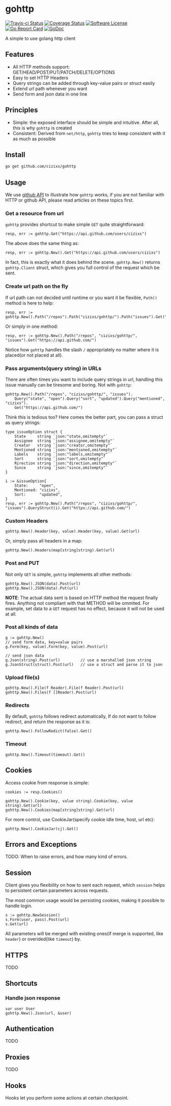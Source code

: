 # gohttp
[![Travis-ci Status](https://travis-ci.org/cizixs/go-http.svg?branch=master)](https://travis-ci.org/cizixs/go-http)
[![Coverage Status](https://coveralls.io/repos/github/cizixs/gohttp/badge.svg?branch=master)](https://coveralls.io/github/cizixs/gohttp?branch=master)
[![Software License](https://img.shields.io/badge/license-MIT-brightgreen.svg?style=flat-square)](LICENSE.md)
[![Go Report Card](https://goreportcard.com/badge/github.com/cizixs/gohttp)](https://goreportcard.com/report/github.com/cizixs/gohttp)
[![GoDoc](https://godoc.org/github.com/cizixs/gohttp?status.svg)](https://godoc.org/github.com/cizixs/gohttp)

A simple to use golang http client

## Features

- All HTTP methods support: GET/HEAD/POST/PUT/PATCH/DELETE/OPTIONS
- Easy to set HTTP Headers
- Query strings can be added through key-value pairs or struct easily
- Extend url path whenever you want
- Send form and json data in one line

## Principles

- Simple: the exposed interface should be simple and intuitive. After all, this is why `gohttp` is created
- Consistent: Derived from `net/http`, `gohttp` tries to keep consistent with it as much as possible

## Install

```bash
go get github.com/cizixs/gohttp
```

## Usage

We use [github API](https://developer.github.com/v3/) to illustrate how `gohttp` works, if you are not familiar with
HTTP or github API, please read articles on these topics first.

### Get a resource from url

`gohttp` provides shortcut to make simple `GET` quite straightforward:

    resp, err := gohttp.Get("https://api.github.com/users/cizixs")

The above does the same thing as:

    resp, err := gohttp.New().Get("https://api.github.com/users/cizixs")

In fact, this is exactly what it does behind the scene. 
`gohttp.New()` returns `gohttp.Client` struct, which gives you full control of the request which be sent.

### Create url path on the fly

If url path can not decided until runtime or you want it be flexible, `Path()` method is here to help:

    resp, err := gohttp.New().Path("/repos").Path("cizixs/gohttp/").Path("issues").Get("https://api.github.com/")

Or simply in one method:

    resp, err := gohttp.New().Path("/repos", "cizixs/gohttp/", "issues").Get("https://api.github.com/")

Notice how `gohttp` handles the slash `/` appropriately no matter where it is placed(or not placed at all).

### Pass arguments(query string) in URLs 

There are often times you want to include query strings in url, handling this issue manually can be tiresome and boring.
Not with `gohttp`:

    gohttp.New().Path("/repos", "cizixs/gohttp/", "issues").
        Query("state", "open").Query("sort", "updated").Query("mentioned", "cizixs").
        Get("https://api.github.com/")

Think this is tedious too? Here comes the better part, you can pass a struct as query strings:

    type issueOption struct {
    	State     string `json:"state,omitempty"`
    	Assignee  string `json:"assignee,omitempty"`
    	Creator   string `json:"creator,omitempty"`
    	Mentioned string `json:"mentioned,omitempty"`
    	Labels    string `json:"labels,omitempty"`
    	Sort      string `json:"sort,omitempty"`
    	Rirection string `json:"direction,omitempty"`
    	Since     string `json:"since,omitempty"`
    }

	i := &issueOption{
		State:     "open",
		Mentioned: "cizixs",
		Sort:      "updated",
	}
	resp, err := gohttp.New().Path("/repos", "cizixs/gohttp/", "issues").QueryStruct(i).Get("https://api.github.com/")
    
### Custom Headers

    gohttp.New().Header(key, value).Header(key, value).Get(url)

Or, simply pass all headers in a map:

    gohttp.New().Headers(map[string]string).Get(url)

### Post and PUT

Not only `GET` is simple, `gohttp` implements all other methods:

    gohttp.New().JSON(data).Post(url)
    gohttp.New().JSON(data).Put(url)

**NOTE**: The actual data sent is based on HTTP method the request finally fires.
Anything not compliant with that METHOD will be ommited.
For example, set data to a `GET` request has no effect, because it will not be used at all.

### Post all kinds of data

    g := gohttp.New()
    // send form data, key=value pairs
    g.Form(key, value).Form(key, value).Post(url)

    // send json data
    g.Json(string).Post(url)         // use a marshalled json string
    g.JsonStruct(struct).Post(url)   // use a struct and parse it to json

### Upload file(s)

    gohttp.New().File(f Reader).File(f Reader).Post(url)
    gohttp.New().Files(f []Reader).Post(url)

### Redirects

By default, `gohttp` follows redirect automatically, 
If do not want to follow redirect, and return the response as it is:

    gohttp.New().FollowRedict(false).Get()

### Timeout

    gohttp.New().Timeout(timeout).Get()

## Cookies

Access cookie from response is simple:

    cookies := resp.Cookies()

    gohttp.New().Cookie(key, value string).Cookie(key, value string).Get(url)
    gohttp.New().Cookies(map[string]string).Get(url)

For more control, use CookieJar(specify cookie idle time, host, url etc):

    gohttp.New().CookieJar(cj).Get()

## Errors and Exceptions

TODO:
When to raise errors, and how many kind of errors.

## Session

Client gives you flexibility on how to sent each request, which `session` helps to
persistent certain parameters across requests.

The most common usage would be persisting cookies, making it possible to handle login.

    s := gohttp.NewSession()
    s.Form(user, pass).Post(url)
    s.Get(url)

All parameters will be merged with existing ones(if merge is supported, like `header`) or overided(like `timeout`) by.

## HTTPS

TODO

## Shortcuts

### Handle json response

    var user User
    gohttp.New().Json(url, &user)

## Authentication

TODO

## Proxies

TODO

## Hooks

Hooks let you perform some actions at certain checkpoint.
